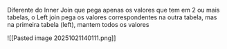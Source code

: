 Diferente do Inner Join que pega apenas os valores que tem em 2 ou mais tabelas, o Left join pega os valores correspondentes na outra tabela, mas na primeira tabela (left), mantem todos os valores

![[Pasted image 20251021140111.png]]